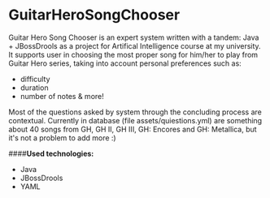 GuitarHeroSongChooser
=====================

Guitar Hero Song Chooser is an expert system written with a tandem: Java + JBossDrools as a project for
Artifical Intelligence course at my university. It supports user in choosing the most proper song
for him/her to play from Guitar Hero series, taking into account personal preferences such as:
   * difficulty
   * duration
   * number of notes & more!

Most of the questions asked by system through the concluding process are contextual. Currently in database
(file assets/quiestions.yml) are something about 40 songs from GH, GH II, GH III, GH: Encores and GH: Metallica, but
it's not a problem to add more :)

####**Used technologies:**
   * Java
   * JBossDrools
   * YAML
